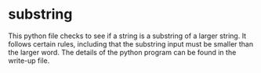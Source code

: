 # substring

This python file checks to see if a string is a substring of a larger string.  It follows certain rules, including that the substring input must be smaller than the larger word. The details of the python program can be found in the write-up file. 
